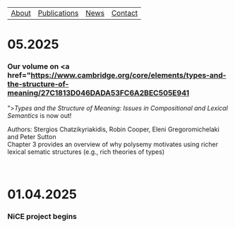 <table>
  <tbody>
    <tr>
      <td><a href="index">About</a></td>
      <td><a href="papers">Publications</a></td>
      <td><a href="news">News</a></td>
      <td><a href="contact">Contact</a></td>
    </tr>
    </tbody>
</table>


# 05.2025

### Our volume on <a href="https://www.cambridge.org/core/elements/types-and-the-structure-of-meaning/27C1813D046DADA53FC6A2BEC505E941
"><i>Types and the Structure of Meaning: Issues in Compositional and Lexical Semantics</i></a> is now out! <br>
<p> Authors: Stergios Chatzikyriakidis, Robin Cooper, Eleni Gregoromichelaki and Peter Sutton <br> 
Chapter 3 provides an overview of why polysemy motivates using richer lexical sematic structures (e.g., rich theories of types)  
</p>

<br>

# 01.04.2025  

### NiCE project begins

